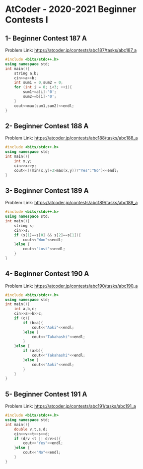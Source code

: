 # AtCoder - 2020-2021 Beginner Contests I
## 1- Beginner Contest 187 A
Problem Link:
https://atcoder.jp/contests/abc187/tasks/abc187_a
```cpp
#include <bits/stdc++.h>
using namespace std;
int main(){
    string a,b;
    cin>>a>>b;
    int sum1 = 0,sum2 = 0;
    for (int i = 0; i<3; ++i){
        sum1+=a[i]-'0';
        sum2+=b[i]-'0';
    }
    cout<<max(sum1,sum2)<<endl;
}
```
## 2-	Beginner Contest 188 A
Problem Link:
https://atcoder.jp/contests/abc188/tasks/abc188_a
```cpp
#include <bits/stdc++.h>
using namespace std;
int main(){
    int x,y;
    cin>>x>>y;
    cout<<((min(x,y)+3>max(x,y))?"Yes":"No")<<endl;
}
```
## 3-	Beginner Contest 189 A
Problem Link:
https://atcoder.jp/contests/abc189/tasks/abc189_a
```cpp
#include <bits/stdc++.h>
using namespace std;
int main(){
    string s;
    cin>>s;
    if (s[1]==s[0] && s[2]==s[1]){
        cout<<"Won"<<endl;
    }else {
        cout<<"Lost"<<endl;
    }
}
```
## 4-	Beginner Contest 190 A
Problem Link:
https://atcoder.jp/contests/abc190/tasks/abc190_a
```cpp
#include <bits/stdc++.h>
using namespace std;
int main(){
    int a,b,c;
    cin>>a>>b>>c;
    if (c){
        if (b>a){
            cout<<"Aoki"<<endl;
        }else {
            cout<<"Takahashi"<<endl;
        }
    }else {
        if (a>b){
            cout<<"Takahashi"<<endl;
        }else {
            cout<<"Aoki"<<endl;
        }
    }
}
```
## 5-	Beginner Contest 191 A
Problem Link:
https://atcoder.jp/contests/abc191/tasks/abc191_a
```cpp
#include <bits/stdc++.h>
using namespace std;
int main(){
    double v,t,s,d;
    cin>>v>>t>>s>>d;
    if (d/v <t || d/v>s){
        cout<<"Yes"<<endl;
    }else {
        cout<<"No"<<endl;
    }
}
```
